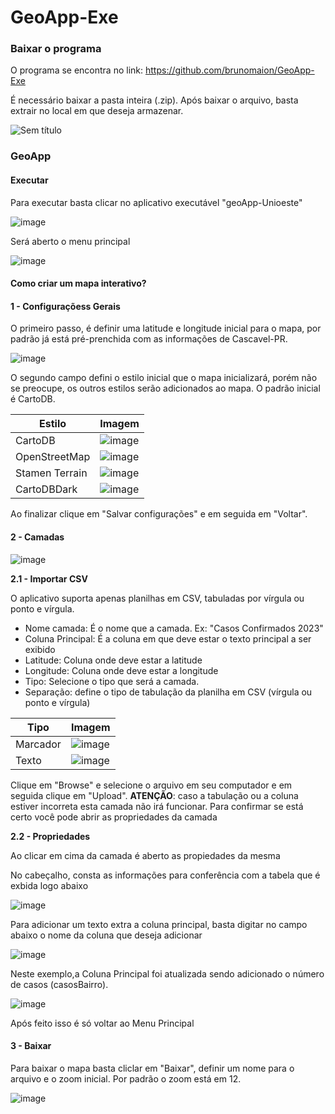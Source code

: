 # GeoApp-Exe

### Baixar o programa

O programa se encontra no link: https://github.com/brunomaion/GeoApp-Exe

É necessário baixar a pasta inteira (.zip). Após baixar o arquivo, basta extrair no local em que deseja armazenar.

![Sem título](https://github.com/brunomaion/GeoApp-Exe/assets/75392370/bdb53e60-25e3-4d14-9cfb-099c11a57857)


### GeoApp

#### Executar
Para executar basta clicar no aplicativo executável "geoApp-Unioeste"

![image](https://github.com/brunomaion/GeoApp-Exe/assets/75392370/404cf4cd-59ce-4774-87f0-8b4ceded94a4)

Será aberto o menu principal

![image](https://github.com/brunomaion/GeoApp-Exe/assets/75392370/929599df-9789-4df0-95cc-600565dddc10)

#### Como criar um mapa interativo?

#### 1 - Configuraçõess Gerais

O primeiro passo, é definir uma latitude e longitude inicial para o mapa, por padrão já está pré-prenchida com as informações de Cascavel-PR. 

![image](https://github.com/brunomaion/GeoApp-Exe/assets/75392370/6d58c437-9b28-4676-80ba-bc9c20de4858)

O segundo campo defini o estilo inicial que o mapa inicializará, porém não se preocupe, os outros estilos serão adicionados ao mapa. O padrão inicial é CartoDB.



| Estilo            | Imagem                                                                                                   |
|-------------------|---------------------------------------------------------------------------------------------------------|
| CartoDB           | ![image](https://github.com/brunomaion/GeoApp-Exe/assets/75392370/453ea4fd-71ec-43d8-8d63-ae2d445e677c) |
| OpenStreetMap     | ![image](https://github.com/brunomaion/GeoApp-Exe/assets/75392370/2c3a8640-5fdb-440e-8e30-f0decc29dce2) |
| Stamen Terrain    | ![image](https://github.com/brunomaion/GeoApp-Exe/assets/75392370/f11db760-6b6c-4709-a55e-9a7e7a32bde2) |
| CartoDBDark       | ![image](https://github.com/brunomaion/GeoApp-Exe/assets/75392370/7f63646a-91ea-46a0-b783-2dddfb659bc0) |




Ao finalizar clique em "Salvar configurações" e em seguida em "Voltar".


#### 2 - Camadas
![image](https://github.com/brunomaion/GeoApp-Exe/assets/75392370/f489b4f7-078a-47ca-a293-ddceb35185e4)

**2.1 - Importar CSV**

O aplicativo suporta apenas planilhas em CSV, tabuladas por vírgula ou ponto e vírgula.

- Nome camada: É o nome que a camada. Ex: "Casos Confirmados 2023"
- Coluna Principal: É a coluna em que deve estar o texto principal a ser exibido
- Latitude: Coluna onde deve estar a latitude
- Longitude: Coluna onde deve estar a longitude
- Tipo: Selecione o tipo que será a camada.
- Separação: define o tipo de tabulação da planilha em CSV (vírgula ou ponto e vírgula)
  
| Tipo      | Imagem                                                                                                   |
|-----------|---------------------------------------------------------------------------------------------------------|
| Marcador  | ![image](https://github.com/brunomaion/GeoApp-Exe/assets/75392370/4abdca4f-7074-418f-bbb3-9e527d83c740) |
| Texto     | ![image](https://github.com/brunomaion/GeoApp-Exe/assets/75392370/be01677b-95d1-4298-a074-3e6f257c304a) |



Clique em "Browse" e selecione o arquivo em seu computador e em seguida clique em "Upload". **ATENÇÃO**: caso a tabulação ou a coluna estiver incorreta esta camada não irá funcionar. Para confirmar se está certo você pode abrir as propriedades da camada

**2.2 - Propriedades**

Ao clicar em cima da camada é aberto as propiedades da mesma

No cabeçalho, consta as informações para conferência com a tabela que é exbida logo abaixo

![image](https://github.com/brunomaion/GeoApp-Exe/assets/75392370/a8fb794f-568f-4d21-b8a4-51d743fd6824)


Para adicionar um texto extra a coluna principal, basta digitar no campo abaixo o nome da coluna que deseja adicionar 

![image](https://github.com/brunomaion/GeoApp-Exe/assets/75392370/653d2065-0501-4495-94a5-a24a4e1c0551)

Neste exemplo,a  Coluna Principal foi atualizada sendo adicionado o número de casos (casosBairro).

![image](https://github.com/brunomaion/GeoApp-Exe/assets/75392370/5718e68a-0ae5-4c6c-aaac-a4ebcab6ab33)

Após feito isso é só voltar ao Menu Principal


#### 3 - Baixar 

Para baixar o mapa basta cliclar em "Baixar", definir um nome para o arquivo e o zoom inicial. Por padrão o zoom está em 12.

![image](https://github.com/brunomaion/GeoApp-Exe/assets/75392370/73a4cd83-044b-46f5-80e1-c48ce379c3d0)



